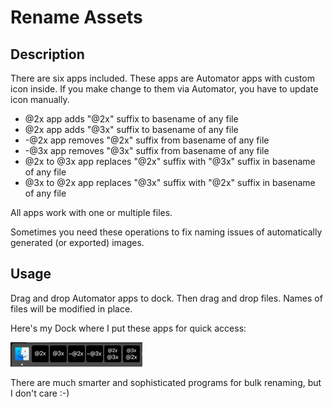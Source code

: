 Rename Assets
=======================

Description
-----------

There are six apps included. These apps are Automator apps with custom icon inside. If you make change to them via Automator, you have to update icon manually.

- @2x app adds "@2x" suffix to basename of any file
- @2x app adds "@3x" suffix to basename of any file
- -@2x app removes "@2x" suffix from basename of any file
- -@3x app removes "@3x" suffix from basename of any file
- @2x to @3x app replaces "@2x" suffix with "@3x" suffix in basename of any file
- @3x to @2x app replaces "@3x" suffix with "@2x" suffix in basename of any file

All apps work with one or multiple files.

Sometimes you need these operations to fix naming issues of automatically generated (or exported) images.

Usage
-----

Drag and drop Automator apps to dock. Then drag and drop files. Names of files will be modified in place.

Here's my Dock where I put these apps for quick access:

![alt Dock screenshot](screenshots/dock_screenshot.png "Apps in my Dock")

There are much smarter and sophisticated programs for bulk renaming, but I don't care :-)


